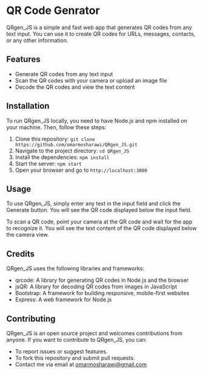 # QR Code Genrator
QRgen_JS is a simple and fast web app that generates QR codes from any text input. You can use it to create QR codes for URLs, messages, contacts, or any other information.

## Features

- Generate QR codes from any text input
- Scan the QR codes with your camera or upload an image file
- Decode the QR codes and view the text content

## Installation
To run QRgen_JS locally, you need to have Node.js and npm installed on your machine. Then, follow these steps:

1. Clone this repository: `git clone https://github.com/omarmosharawi/QRgen_JS.git`
2. Navigate to the project directory: `cd QRgen_JS`
3. Install the dependencies: `npm install`
4. Start the server: `npm start`
5. Open your browser and go to `http://localhost:3000`

## Usage

To use QRgen_JS, simply enter any text in the input field and click the Generate button. You will see the QR code displayed below the input field.

To scan a QR code, point your camera at the QR code and wait for the app to recognize it. You will see the text content of the QR code displayed below the camera view.

## Credits
QRgen_JS uses the following libraries and frameworks:

- qrcode: A library for generating QR codes in Node.js and the browser
- jsQR: A library for decoding QR codes from images in JavaScript
- Bootstrap: A framework for building responsive, mobile-first websites
- Express: A web framework for Node.js

## Contributing
QRgen_JS is an open source project and welcomes contributions from anyone. If you want to contribute to QRgen_JS, you can:

- To report issues or suggest features.
- To fork this repository and submit pull requests.
- Contact me via email at omarmosharawi@gmail.com
